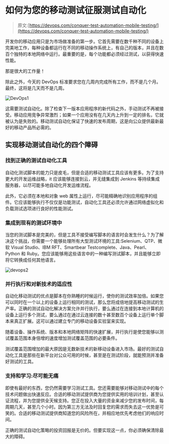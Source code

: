 # 如何为您的移动测试征服测试自动化

> 原文:[https://devops.com/conquer-test-automation-mobile-testing/](https://devops.com/conquer-test-automation-mobile-testing/)

开发你的移动应用只是为市场做准备的第一步。它首先需要在数千种不同的设备上完美地工作，每种设备都运行在不同的移动操作系统上，有自己的版本，并且在数百个独特的本地网络中运行。最重要的是，每个功能都必须经过测试，以获得快速性能。

那是很大的工作量！

除此之外，今天的 DevOps 标准要求您在几周内完成所有工作，而不是几个月。最终，这将是几天而不是几周。

![DevOps1](../Images/ef62b6ccc00f21762a23e918272c7c14.png)

这需要测试自动化。除了检查下一版本应用程序的新代码之外，手动测试不再被接受。移动应用竞争异常激烈；如果一个应用没有在几天内上升到一定的排名，它就被认为是失败的。移动测试自动化保证了快速的发布周期，这是向公众提供最新最好的移动产品所必需的。

## 实现移动测试自动化的四个障碍

### 找到正确的测试自动化工具

自动化测试脚本的能力只是皮毛，但是合适的移动测试工具应该有更多。为了支持更大的开发运维战略，it 应该能够连接到云，并无缝集成到 Jenkins 等持续集成服务器，以尽可能多地自动化开发运维流程。

此外，它必须在本地和对象 web 属性上运行，尽可能精确地识别应用程序的组件。它应该能够执行不仅仅是功能测试，自动化工具还必须允许通过网络虚拟化和负载测试选项进行良好的性能测试。

### 集成到现有的测试环境中

当您的测试脚本是完美的，但是工具不接受编写脚本的语言时会发生什么？为了解决这个挑战，你需要一个能够处理所有大型测试环境的工具:Selenium、QTP、微软 Visual Studio、IBM RFT、Smartbear Testcomplete、Java、Pearl、Python 和 Ruby。您应该能够用这些语言中的一种编写测试脚本，并且能够立即将它转换成任何其他语言。

![devops2](../Images/c66e74cdec719b3b7f4bbe8031f612c6.png)

### 并行执行和对新技术的适应性

自动化移动测试的优点是脚本在你熟睡的时候运行，使你的测试效率加倍。如果您可以同时在一个以上的设备上运行相同的测试，那么您将成倍地提高移动测试的生产率。正确的测试自动化解决方案允许并行执行，要么通过在连接到本地计算机的设备上运行多个测试，要么通过在通过云连接的数十甚至数百个设备上运行单个脚本来真正扩展。这可以通过建立专门的移动设备实验室来实现。

随着设备、操作系统、版本和本地网络矩阵的快速扩展，并行执行是使您能够以测试覆盖范围本身倍增的速度增加测试覆盖范围的必要条件。

测试覆盖范围增加的最大原因是无数新技术的新移动设备进入市场。最好的测试自动化工具是那些在新平台对公众可用的时候，甚至是在测试阶段，就能预测并准备好测试的工具。

### 支持和学习:尽可能无痛

即使有最好的东西，您仍然需要学习测试工具。您还需要能够对移动测试中的每个技术问题做出快速反应。合适的移动测试提供商为您提供实用的培训计划，甚至认证流程，并为您提供全天候支持。您正在投入大量的资金来减少您的发布时间，每周期几天，甚至几个小时。因为第三方无法及时回复您的需求而失去这一优势是可笑的。合适的移动测试提供商知道您的风险所在，并相应地优先考虑他们的响应时间。

正确的测试自动化策略的投资回报是无价的。但要实现这一点，你必须确保清除最大的障碍。